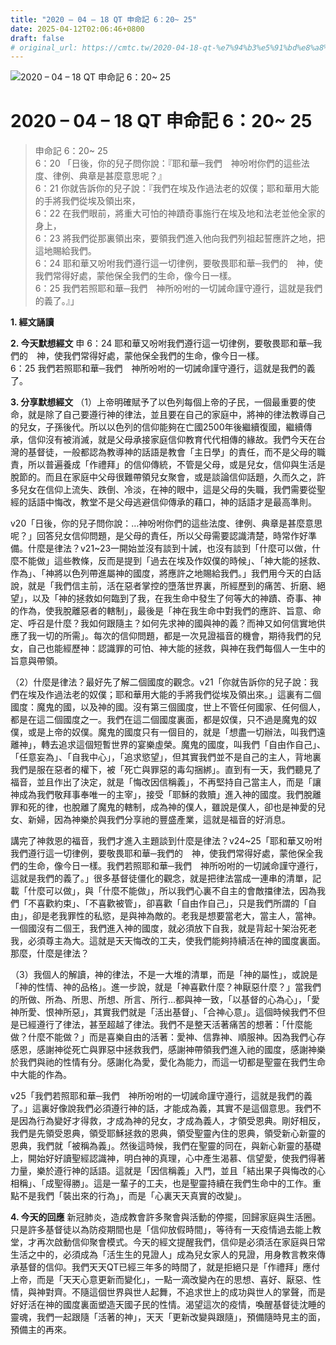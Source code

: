 ```yaml
---
title: "2020 – 04 – 18 QT 申命記 6：20~ 25"
date: 2025-04-12T02:06:46+0800
draft: false
# original_url: https://cmtc.tw/2020-04-18-qt-%e7%94%b3%e5%91%bd%e8%a8%98-6%ef%bc%9a20-25
---
```


![2020 – 04 – 18 QT 申命記 6：20~ 25](/images/qt.jpg   "2020 – 04 – 18 QT 申命記 6：20~ 25")

# 2020 – 04 – 18 QT 申命記 6：20~ 25

> 申命記 6：20~ 25  
> 6：20 「日後，你的兒子問你說：『耶和華─我們　神吩咐你們的這些法度、律例、典章是甚麼意思呢？』  
> 6：21 你就告訴你的兒子說：『我們在埃及作過法老的奴僕；耶和華用大能的手將我們從埃及領出來，  
> 6：22 在我們眼前，將重大可怕的神蹟奇事施行在埃及地和法老並他全家的身上，  
> 6：23 將我們從那裏領出來，要領我們進入他向我們列祖起誓應許之地，把這地賜給我們。  
> 6：24 耶和華又吩咐我們遵行這一切律例，要敬畏耶和華─我們的　神，使我們常得好處，蒙他保全我們的生命，像今日一樣。  
> 6：25 我們若照耶和華─我們　神所吩咐的一切誡命謹守遵行，這就是我們的義了。』」

**1. 經文誦讀**

**2.  今天默想經文**
申 6：24 耶和華又吩咐我們遵行這一切律例，要敬畏耶和華─我們的　神，使我們常得好處，蒙他保全我們的生命，像今日一樣。  
6：25 我們若照耶和華─我們　神所吩咐的一切誡命謹守遵行，這就是我們的義了。

**3. 分享默想經文**
（1）上帝明確賦予了以色列每個上帝的子民，一個最重要的使命，就是除了自己要遵行神的律法，並且要在自己的家庭中，將神的律法教導自己的兒女，子孫後代。所以以色列的信仰能夠在亡國2500年後繼續復國，繼續傳承，信仰沒有被消滅，就是父母承接家庭信仰教育代代相傳的緣故。我們今天在台灣的基督徒，一般都認為教導神的話語是教會「主日學」的責任，而不是父母的職責，所以普遍養成「作禮拜」的信仰傳統，不管是父母，或是兒女，信仰與生活是脫節的。而且在家庭中父母很難帶領兒女聚會，或是談論信仰話題，久而久之，許多兒女在信仰上流失、跌倒、冷淡，在神的眼中，這是父母的失職，我們需要從聖經的話語中悔改，教堂不是父母逃避信仰傳承的藉口，神的話語才是最高準則。

v20「日後，你的兒子問你說：…神吩咐你們的這些法度、律例、典章是甚麼意思呢？」回答兒女信仰問題，是父母的責任，所以父母需要認識清楚，時常作好準備。什麼是律法？v21\~23一開始並沒有談到十誡，也沒有談到「什麼可以做，什麼不能做」這些教條，反而是提到「過去在埃及作奴僕的時候」、「神大能的拯救、作為」、「神將以色列帶進屬神的國度，將應許之地賜給我們。」我們用今天的白話說，就是「我們信主前，活在惡者掌控的墮落世界裏，所經歷到的痛苦、折磨、絕望」，以及「神的拯救如何臨到了我，在我生命中發生了何等大的神蹟、奇事、神的作為，使我脫離惡者的轄制」，最後是「神在我生命中對我們的應許、旨意、命定、呼召是什麼？我如何跟隨主？如何先求神的國與神的義？而神又如何信實地供應了我一切的所需」。每次的信仰問題，都是一次見證福音的機會，期待我們的兒女，自己也能經歷神：認識罪的可怕、神大能的拯救，與神在我們每個人一生中的旨意與帶領。

（2）什麼是律法？最好先了解二個國度的觀念。v21「你就告訴你的兒子說：我們在埃及作過法老的奴僕；耶和華用大能的手將我們從埃及領出來。」這裏有二個國度：魔鬼的國，以及神的國。沒有第三個國度，世上不管任何國家、任何個人，都是在這二個國度之一。我們在這二個國度裏面，都是奴僕，只不過是魔鬼的奴僕，或是上帝的奴僕。魔鬼的國度只有一個目的，就是「想盡一切辦法，叫我們遠離神」，轉去追求這個短暫世界的宴樂虛榮。魔鬼的國度，叫我們「自由作自己」、「任意妄為」、「自我中心」，「追求慾望」，但其實我們並不是自己的主人，背地裏我們是服在惡者的權下，被「死亡與罪惡的毒勾捆綁」。直到有一天，我們聽見了福音，並且作出了決定，就是「悔改因信稱義」，不再堅持自己當主人，而是「讓神成為我們敬拜事奉唯一的主宰」，接受「耶穌的救贖」進入神的國度。我們脫離罪和死的律，也脫離了魔鬼的轄制，成為神的僕人，雖說是僕人，卻也是神愛的兒女、新婦，因為神樂於與我們分享祂的豐盛產業，這就是福音的好消息。

講完了神救恩的福音，我們才進入主題談到什麼是律法？v24\~25「耶和華又吩咐我們遵行這一切律例，要敬畏耶和華─我們的　神，使我們常得好處，蒙他保全我們的生命，像今日一樣。我們若照耶和華─我們　神所吩咐的一切誡命謹守遵行，這就是我們的義了。」很多基督徒僵化的觀念，就是把律法當成一連串的清單，記載「什麼可以做」，與「什麼不能做」，所以我們心裏不自主的會敵擋律法，因為我們「不喜歡約束」、「不喜歡被管」，卻喜歡「自由作自己」，只是我們所謂的「自由」，卻是老我罪性的私慾，是與神為敵的。老我是想要當老大，當主人，當神。一個國沒有二個王，我們進入神的國度，就必須放下自我，就是背起十架治死老我，必須尊主為大。這就是天天悔改的工夫，使我們能夠持續活在神的國度裏面。那麼，什麼是律法？

（3）我個人的解讀，神的律法，不是一大堆的清單，而是「神的屬性」，或說是「神的性情、神的品格」。進一步說，就是「神喜歡什麼？神厭惡什麼？」當我們的所做、所為、所思、所想、所言、所行…都與神一致，「以基督的心為心」，「愛神所愛、恨神所惡」，其實我們就是「活出基督」、「合神心意」。這個時候我們不但是已經遵行了律法，甚至超越了律法。我們不是整天活著痛苦的想著：「什麼能做？什麼不能做？」而是喜樂自由的活著：愛神、信靠神、順服神。因為我們心存感恩，感謝神從死亡與罪惡中拯救我們，感謝神帶領我們進入祂的國度，感謝神樂於我們與祂的性情有分。感謝化為愛，愛化為能力，而這一切都是聖靈在我們生命中大能的作為。

v25「我們若照耶和華─我們　神所吩咐的一切誡命謹守遵行，這就是我們的義了。」這裏好像說我們必須遵行神的話，才能成為義，其實不是這個意思。我們不是因為行為變好才得救，才成為神的兒女，才成為義人，才領受恩典。剛好相反，我們是先領受恩典，領受耶穌拯救的恩典，領受聖靈內住的恩典，領受新心新靈的恩典，我們就「被稱為義」。然後這時候，我們在聖靈的同在，與新心新靈的基礎上，開始好好讀聖經認識神，明白神的真理，心中產生渴慕、信望愛，使我們得著力量，樂於遵行神的話語。這就是「因信稱義」入門，並且「結出果子與悔改的心相稱」、「成聖得勝」。這是一輩子的工夫，也是聖靈持續在我們生命中的工作。重點不是我們「裝出來的行為」，而是「心裏天天真實的改變」。

**4. 今天的回應**
新冠肺炎，造成教會許多聚會與活動的停擺，回歸家庭與生活圈。只是許多基督徒以為防疫期間也是「信仰放假時間」，等待有一天疫情過去能上教堂，才再次啟動信仰聚會模式。今天的經文提醒我們，信仰是必須活在家庭與日常生活之中的，必須成為「活生生的見證人」成為兒女家人的見證，用身教言教來傳承基督的信仰。我們天天QT已經三年多的時間了，就是拒絕只是「作禮拜」應付上帝，而是「天天心意更新而變化」，一點一滴改變內在的思想、喜好、厭惡、性情，與神對齊。不隨這個世界與世人起舞，不追求世上的成功與世人的掌聲，而是好好活在神的國度裏面塑造天國子民的性情。渴望這次的疫情，喚醒基督徒沈睡的靈魂，我們一起跟隨「活著的神」，天天「更新改變與跟隨」，預備隨時見主的面，預備主的再來。
